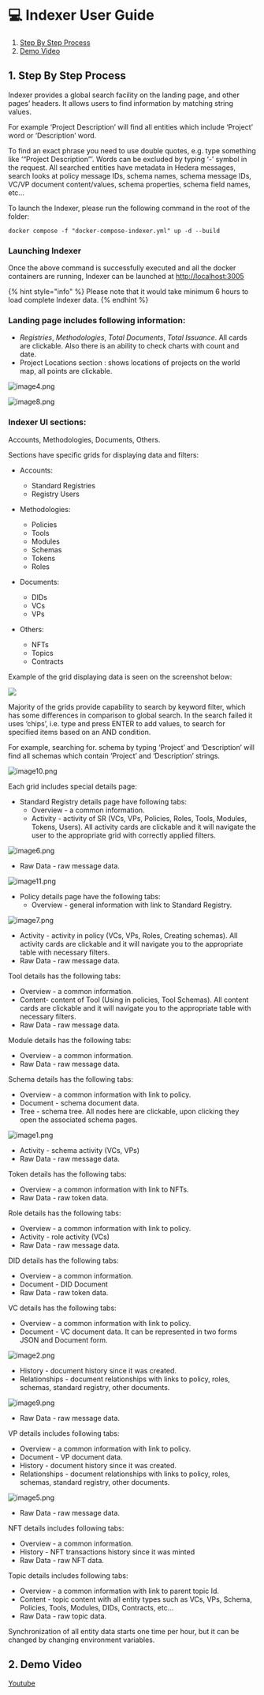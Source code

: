 # 💻 Indexer User Guide

1. [Step By Step Process](indexer-user-guide.md#id-1.-step-by-step-process)
2. [Demo Video](indexer-user-guide.md#id-2.-demo-video)

## 1. Step By Step Process

Indexer provides a global search facility on the landing page, and other pages’ headers. It allows users to find information by matching string values.&#x20;

For example ‘Project Description’ will find all entities which include ‘Project’ word or ‘Description’ word.&#x20;

To find an exact phrase you need to use double quotes, e.g. type something like ‘“Project Description”’. Words can be excluded by typing ‘-’ symbol in the request. All searched entities have metadata in Hedera messages, search looks at policy message IDs, schema names, schema message IDs, VC/VP document content/values, schema properties, schema field names, etc…

To launch the Indexer, please run the following command in the root of the folder:

```
docker compose -f "docker-compose-indexer.yml" up -d --build
```

### **Launching Indexer**

Once the above command is successfully executed and all the docker containers are running, Indexer can be launched at [http://localhost:3005](http://localhost:3005)

{% hint style="info" %}
Please note that it would take minimum 6 hours to load complete Indexer data.
{% endhint %}

### Landing page includes following information:

* _Registries_, _Methodologies_, _Total Documents_, _Total Issuance_. All cards are clickable. Also there is an ability to check charts with count and date.
* Project Locations section : shows locations of projects on the world map, all points are clickable.

![image4.png](<../../.gitbook/assets/0 (14).png>)

![image8.png](<../../.gitbook/assets/1 (16).png>)

### Indexer UI sections:&#x20;

Accounts, Methodologies, Documents, Others.&#x20;

Sections have specific grids for displaying data and filters:

*   Accounts:

    * Standard Registries
    * Registry Users


*   Methodologies:

    * Policies
    * Tools
    * Modules
    * Schemas
    * Tokens
    * Roles


*   Documents:

    * DIDs
    * VCs
    * VPs


* Others:
  * NFTs
  * Topics
  * Contracts

Example of the grid displaying data is seen on the screenshot below:

![](<../../.gitbook/assets/2 (18).png>)

Majority of the grids provide capability to search by keyword filter, which has some differences in comparison to global search. In the search failed it uses ‘chips’, i.e. type and press ENTER to add values, to search for specified items based on an AND condition.&#x20;

For example, searching for. schema by typing ‘Project’ and ‘Description’ will find all schemas which contain ‘Project’ and ‘Description’ strings.

![image10.png](<../../.gitbook/assets/3 (15).png>)

Each grid includes special details page:

* Standard Registry details page have following tabs:
  * Overview - a common information.
  * Activity - activity of SR (VCs, VPs, Policies, Roles, Tools, Modules, Tokens, Users). All activity cards are clickable and it will navigate the user to the appropriate grid with correctly applied filters.

![image6.png](<../../.gitbook/assets/4 (13).png>)

* Raw Data - raw message data.

![image11.png](<../../.gitbook/assets/5 (16).png>)

* Policy details page have the following tabs:
  * Overview - general information with link to Standard Registry.

![image7.png](<../../.gitbook/assets/6 (15).png>)

* Activity - activity in policy (VCs, VPs, Roles, Creating schemas). All activity cards are clickable and it will navigate you to the appropriate table with necessary filters.
* Raw Data - raw message data.

Tool details has the following tabs:

* Overview - a common information.
* Content- content of Tool (Using in policies, Tool Schemas). All content cards are clickable and it will navigate you to the appropriate table with necessary filters.
* Raw Data - raw message data.

Module details has the following tabs:

* Overview - a common information.
* Raw Data - raw message data.

Schema details has the following tabs:

* Overview - a common information with link to policy.
* Document - schema document data.
* Tree - schema tree. All nodes here are clickable, upon clicking they open the associated schema pages.

![image1.png](<../../.gitbook/assets/7 (15).png>)

* Activity - schema activity (VCs, VPs)
* Raw Data - raw message data.

Token details has the following tabs:

* Overview - a common information with link to NFTs.
* Raw Data - raw token data.

Role details has the following tabs:

* Overview - a common information with link to policy.
* Activity - role activity (VCs)
* Raw Data - raw message data.

DID details has the following tabs:

* Overview - a common information.
* Document - DID Document
* Raw Data - raw token data.

VC details has the following tabs:

* Overview - a common information with link to policy.
* Document - VC document data. It can be represented in two forms JSON and Document form.

![image2.png](<../../.gitbook/assets/8 (16).png>)

* History - document history since it was created.
* Relationships - document relationships with links to policy, roles, schemas, standard registry, other documents.

![image9.png](<../../.gitbook/assets/9 (14).png>)

* Raw Data - raw message data.

VP details includes following tabs:

* Overview - a common information with link to policy.
* Document - VP document data.
* History - document history since it was created.
* Relationships - document relationships with links to policy, roles, schemas, standard registry, other documents.

![image5.png](<../../.gitbook/assets/10 (15).png>)

* Raw Data - raw message data.

NFT details includes following tabs:

* Overview - a common information.
* History - NFT transactions history since it was minted
* Raw Data - raw NFT data.

Topic details includes following tabs:

* Overview - a common information with link to parent topic Id.
* Content - topic content with all entity types such as VCs, VPs, Schema, Policies, Tools, Modules, DIDs, Contracts, etc…
* Raw Data - raw topic data.

Synchronization of all entity data starts one time per hour, but it can be changed by changing environment variables.

## 2. Demo Video

[Youtube](https://youtu.be/TciXNvx1kcQ)
